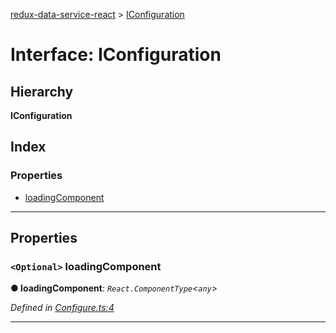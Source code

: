 [redux-data-service-react](../README.md) > [IConfiguration](../interfaces/iconfiguration.md)

# Interface: IConfiguration

## Hierarchy

**IConfiguration**

## Index

### Properties

* [loadingComponent](iconfiguration.md#loadingcomponent)

---

## Properties

<a id="loadingcomponent"></a>

### `<Optional>` loadingComponent

**● loadingComponent**: *`React.ComponentType`<`any`>*

*Defined in [Configure.ts:4](https://github.com/Rediker-Software/redux-data-service-react/blob/9905634/src/Configure.ts#L4)*

___


